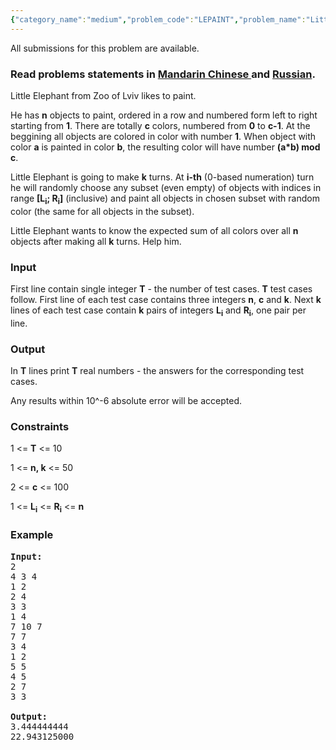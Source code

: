 ```yaml
---
{"category_name":"medium","problem_code":"LEPAINT","problem_name":"Little Elephant and Painting","languages_supported":{"0":"ADA","1":"ASM","2":"BASH","3":"BF","4":"C","5":"C99 strict","6":"CAML","7":"CLOJ","8":"CLPS","9":"CPP 4.3.2","10":"CPP 4.9.2","11":"CPP14","12":"CS2","13":"D","14":"ERL","15":"FORT","16":"FS","17":"GO","18":"HASK","19":"ICK","20":"ICON","21":"JAVA","22":"JS","23":"LISP clisp","24":"LISP sbcl","25":"LUA","26":"NEM","27":"NICE","28":"NODEJS","29":"PAS fpc","30":"PAS gpc","31":"PERL","32":"PERL6","33":"PHP","34":"PIKE","35":"PRLG","36":"PYTH","37":"PYTH 3.4","38":"RUBY","39":"SCALA","40":"SCM guile","41":"SCM qobi","42":"ST","43":"TCL","44":"TEXT","45":"WSPC"},"max_timelimit":1,"source_sizelimit":50000,"problem_author":"witua","problem_tester":null,"date_added":"20-03-2012","tags":{"0":"dynamic","1":"july14","2":"medium","3":"witua"},"editorial_url":"http://discuss.codechef.com/problems/LEPAINT","time":{"view_start_date":1405330200,"submit_start_date":1405330200,"visible_start_date":1405330200,"end_date":1735669800},"layout":"problem"}
---
```

<span class="solution-visible-txt">All submissions for this problem are available.</span><h3> Read problems statements in <a target="_blank" href="http://www.codechef.com/download/translated/JULY14/mandarin/LEPAINT1.pdf">Mandarin Chinese </a> and <a target="_blank" href="http://www.codechef.com/download/translated/JULY14/russian/LEPAINT.pdf">Russian</a>.</h3>

<p>Little Elephant from Zoo of Lviv likes to paint.

</p><p>He has <b>n</b> objects to paint, ordered in a row and numbered form left to right starting from <b>1</b>. There are totally <b>c</b> colors, numbered from <b>0</b> to <b>c-1</b>. At the beggining all objects are colored in color with number <b>1</b>. When object with color <b>a</b> is painted in color <b>b</b>, the resulting color will have number <b>(a*b) mod c</b>.

</p><p>Little Elephant is going to make <b>k</b> turns. At <b>i-th</b> (0-based numeration) turn he will randomly choose any subset (even empty) of objects with indices in range <b>[L<sub>i</sub>; R<sub>i</sub>]</b> (inclusive) and paint all objects in chosen subset with random color (the same for all objects in the subset).

</p><p>Little Elephant wants to know the expected sum of all colors over all <b>n</b> objects after making all <b>k</b> turns. Help him.

<h3>Input</h3>
</p><p>First line contain single integer <b>T</b> - the number of test cases. <b>T</b> test cases follow. First line of each test case contains three integers <b>n</b>, <b>c</b> and <b>k</b>. Next <b>k</b> lines of each test case contain <b>k</b> pairs of integers <b>L<sub>i</sub></b> and <b>R<sub>i</sub></b>, one pair per line.

<h3>Output</h3>
</p><p>In <b>T</b> lines print <b>T</b> real numbers - the answers for the corresponding test cases.

</p><p>Any results within 10^-6 absolute error will be accepted.

<h3>Constraints</h3>
</p><p>
1 &lt;= <b>T</b> &lt;= 10
</p><p>
1 &lt;= <b>n, k</b> &lt;= 50
</p><p>
2 &lt;= <b>c</b> &lt;= 100
</p><p>
1 &lt;= <b>L<sub>i</sub></b> &lt;= <b>R<sub>i</sub></b> &lt;= <b>n</b>

<h3>Example</h3>

<pre>
<b>Input:</b>
2
4 3 4
1 2
2 4
3 3
1 4
7 10 7
7 7
3 4
1 2
5 5
4 5
2 7
3 3

<b>Output:</b>
3.444444444
22.943125000

</pre></p>